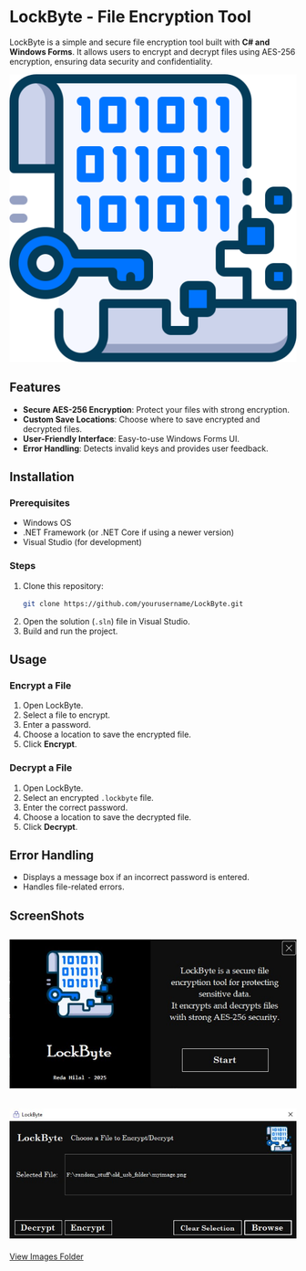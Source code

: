 # LockByte - File Encryption Tool

LockByte is a simple and secure file encryption tool built with **C# and Windows Forms**. It allows users to encrypt and decrypt files using AES-256 encryption, ensuring data security and confidentiality.

![LockByte logo](/Resources/data-encryption.png)

## Features
- **Secure AES-256 Encryption**: Protect your files with strong encryption.
- **Custom Save Locations**: Choose where to save encrypted and decrypted files.
- **User-Friendly Interface**: Easy-to-use Windows Forms UI.
- **Error Handling**: Detects invalid keys and provides user feedback.

## Installation
### Prerequisites
- Windows OS
- .NET Framework (or .NET Core if using a newer version)
- Visual Studio (for development)

### Steps
1. Clone this repository:
   ```sh
   git clone https://github.com/yourusername/LockByte.git
   ```
2. Open the solution (`.sln`) file in Visual Studio.
3. Build and run the project.

## Usage
### Encrypt a File
1. Open LockByte.
2. Select a file to encrypt.
3. Enter a password.
4. Choose a location to save the encrypted file.
5. Click **Encrypt**.

### Decrypt a File
1. Open LockByte.
2. Select an encrypted `.lockbyte` file.
3. Enter the correct password.
4. Choose a location to save the decrypted file.
5. Click **Decrypt**.

## Error Handling
- Displays a message box if an incorrect password is entered.
- Handles file-related errors.

## ScreenShots

![Start-up Screen](/screenshots/startup-screen.jpg)
---
![Choosing file](/screenshots/choosing-file.jpg)
---
[View Images Folder](images/)


